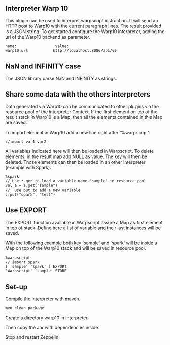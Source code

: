 ## Interpreter Warp 10

This plugin can be used to interpret warpscript instruction. It will send an HTTP post to Warp10 with the current paragraph lines.
The result provided is a JSON string. 
To get started configure the Warp10 interpreter, adding the url of the Warp10 backend as parameter.
```
name:                 value:
warp10.url           http://localhost:8086/api/v0
```

## NaN and INFINITY case
The JSON library parse NaN and INFINITY as strings.

## Share some data with the others interpreters

Data generated via Warp10 can be communicated to other plugins via the resource pool of the interpreter Context.
If the first element on top of the result stack in Warp10 is a Map, then all the elements contained in this Map are saved.

To import element in Warp10 add a new line right after '%warpscript'.
```
//import var1 var2
```
All variables indicated here will then be loaded in Warpscript. 
To delete elements, in the result map add NULL as value. The key will then be deleted.
Those elements can then be loaded in an other interpreter (example with Spark).

```
%spark
// Use z.get to load a variable name "sample" in resource pool
val a = z.get("sample")
//  Use put to add a new variable
z.put("spark", "test")
```

## Use EXPORT
The EXPORT function available in Warpscript assure a Map as first element in top of stack.
Define here a list of variable and their last instances will be saved.

With the following example both key 'sample' and 'spark' will be inside a Map on top of the Warp10 stack and will be saved in resource pool.
```
%warpscript
// import spark
[ 'sample' 'spark' ] EXPORT
'Warpscript' 'sample' STORE
```

## Set-up 

Compile the interpreter with maven.

```
mvn clean package
```

Create a directory warp10 in interpreter.

Then copy the Jar with dependencies inside.

Stop and restart Zeppelin.